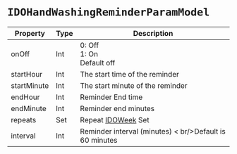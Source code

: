 # `IDOHandWashingReminderParamModel`

| Property| Type| Description|
| ----------- | ------- | ------------ |
| onOff | Int | 0: Off<br/>1: On<br/>Default off |
| startHour | Int | The start time of the reminder |
| startMinute | Int | The start minute of the reminder |
| endHour | Int | Reminder End time | 
 | endMinute | Int | Reminder end minutes | 
 | repeats | Set<IDOWeek> | Repeat [IDOWeek](../enum/IDOWeek.md) Set | 
| interval | Int | Reminder interval (minutes) < br/>Default is 60 minutes|

